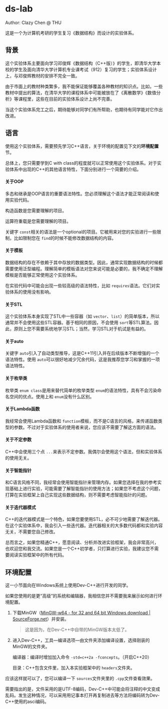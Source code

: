 # ds-lab

Author: Clazy Chen @ THU

这是一个为计算机考研的学生复习《数据结构》而设计的实验体系。

## 背景

这个实验体系主要面向学习邓俊辉《数据结构（C++版）》的学生，即清华大学本校的学生及面向清华大学计算机专业课考试（912）复习的学生；实验体系设计上，与邓俊辉教材的安排不完全一致。

由于市面上的教材种类繁多，我不能保证能够覆盖各种教材的知识点。比如，一些教材中提出的算法，在清华大学的课程体系中可能被放在了《离散数学》《数值分析》等课程里，这些在目前的实验体系设计上尚不完善。

当这个实验体系完工之后，期待能够对同学们有所帮助，也期待有同学能对它作出改进。

## 语言

使用这个实验体系，需要预先学习C++语言，关于环境的配置见下文的**环境配置**节。

总体上，您只需要学到C with class的程度就可以正常使用这个实验体系。对于实验体系中出现的C++的其他语言特性，下面分别进行一个简要的介绍。

#### 关于OOP

多态和继承是OOP语言的重要语法特性。您必须理解这个语法才能正常阅读和使用实验代码。

构造函数是您需要理解的项目。

运算符重载是您需要理解的项目。

关键字 `const`相关的语法是一个optional的项目。它被用来对您的实验进行一些限制，比如限制您在 `find`的时候不能修改数据结构的内容。

#### 关于模板

数据结构的存在不依赖于其中存放的数据类型。因此，通常实现数据结构的时候都需要使用泛型编程。理解简单的模板语法对您来说可能是必要的，我不确定不理解模板是否能够正常使用这个实验体系。

在实验代码中可能会出现一些较高级的语法特性，比如 `requires`语法。它们对实验体系的使用没有影响。

#### 关于STL

这个实验体系本身实现了STL中一些容器（如 `vector`、`list`）的简单版本，所以通常并不会使用这些STL容器。基于相同的原因，不会使用 `sort`等STL算法。因此，原则上您不需要系统地学习STL；当然，学习STL对于机试是有益的。

#### 关于auto

关键字 `auto`引入了自动类型推导，这是C++11引入并在后续版本不断增强的一个语法特性。使用 `auto`可以很好地减少冗余代码，这是我推荐您学习和掌握的一项语法特性。

#### 关于枚举类

枚举类 `enum class`是用来替代简单的枚举类型 `enum`的语法特性，具有不会污染命名空间的优点。使用上和 `enum`没有什么区别。

#### 关于Lambda函数

我经常会使用Lambda函数和 `function`模板，而不是C语言的风格，来传递函数类型的参数。不过对于实验体系的使用者来说，您应该不需要了解这方面的语法。

#### 关于不定参数

C++中会使用三个点 `...`来表示不定参数。我偶尔会使用这个语法，但和实验体系的使用无关。

#### 关于智能指针

和C语言风格不同，我经常会使用智能指针来管理内存。如果您选择在我的参考实现基础上进行实验，可能需要了解智能指针的使用方法；如果您不考虑这个问题，打算在实验框架上自己实现这些数据结构，则不需要考虑智能指针的问题。

#### 关于迭代器模式

C++的迭代器模式是一个特色，如果您要使用STL，必不可少地需要了解迭代器。在这个实验体系中，我会引入一些迭代器。迭代器相关的大多数代码都和实验内容无关，不需要您自己修改。

总而言之，如果您精通C++，愿意阅读、分析并改进实验框架，我会非常高兴，也欢迎您和我交流。如果您是一个C++初学者，只打算进行实验，我建议您不需要阅读实验框架中的所有代码。

## 环境配置

这一小节面向在Windows系统上使用Dev-C++进行开发的同学。

如果您使用的是更“高级”的系统和编辑器，我相信您并不需要我来展示如何进行环境配置。

1. 下载MinGW（[MinGW-w64 - for 32 and 64 bit Windows download | SourceForge.net](https://sourceforge.net/projects/mingw-w64/)）并安装。

   > 这是因为，在Dev-C++中自带的MinGW版本太低了。
   >
2. 进入Dev-C++，工具—编译选项—由文件夹添加编译设置，选择刚装的MinGW的文件夹。

   编译器：编译时增加加入命令 `-std=c++2a -fconcepts`。（开启C++20）

   目录：C++包含文件里，加入本实验框架中的 `headers`文件夹。

应该这样就可以了，您可以编译一下 `sources`文件夹里的 `.cpp`文件查看效果。

需要指出的是，文件采用的是UTF-8编码，Dev-C++中可能会将注释的中文变成乱码。发生这种情况，可以采用用记事本打开再复制进去等方法将编码转为Dev-C++使用的asci编码。
